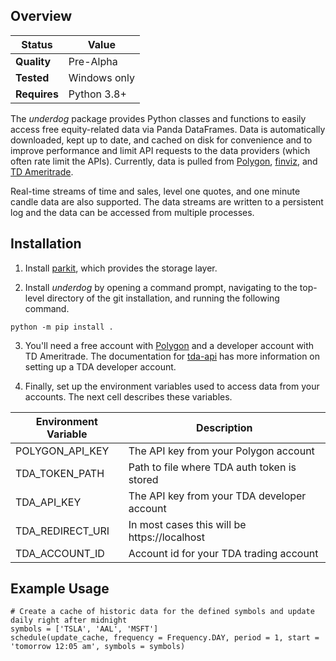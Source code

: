 ## Overview
Status | Value
---|---
**Quality** | Pre-Alpha
**Tested** | Windows only
**Requires** | Python 3.8+

The *underdog* package provides Python classes and functions to easily access free equity-related data via Panda DataFrames. Data is automatically downloaded, kept up to date, and cached on disk for convenience and to improve performance and limit API requests to the data providers (which often rate limit the APIs). Currently, data is pulled from [Polygon](https://polygon.io), [finviz](https://finviz.com), and [TD Ameritrade](https://www.tdameritrade.com/home.html).

Real-time streams of time and sales, level one quotes, and one minute candle data are also supported. The data streams are written to a persistent log and the data can be accessed from multiple processes.

## Installation

1. Install [parkit](https://github.com/nanoonan/parkit), which provides the storage layer.

2. Install _underdog_ by opening a command prompt, navigating to the top-level directory of the git installation, and running the following command.

```
python -m pip install .
```

3. You'll need a free account with [Polygon](https://polygon.io) and a developer account with TD Ameritrade. The documentation for [tda-api](https://tda-api.readthedocs.io/en/latest/index.html) has more information on setting up a TDA developer account.

4. Finally, set up the environment variables used to access data from your accounts. The next cell describes these variables.

Environment Variable | Description
---|---
POLYGON_API_KEY | The API key from your Polygon account
TDA_TOKEN_PATH | Path to file where TDA auth token is stored
TDA_API_KEY | The API key from your TDA developer account
TDA_REDIRECT_URI | In most cases this will be https://localhost
TDA_ACCOUNT_ID | Account id for your TDA trading account

## Example Usage
```
# Create a cache of historic data for the defined symbols and update daily right after midnight
symbols = ['TSLA', 'AAL', 'MSFT']
schedule(update_cache, frequency = Frequency.DAY, period = 1, start = 'tomorrow 12:05 am', symbols = symbols)

```
